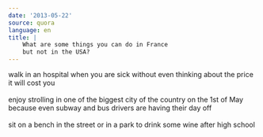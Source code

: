 ```yaml
---
date: '2013-05-22'
source: quora
language: en
title: |
    What are some things you can do in France
    but not in the USA?
---
```


walk in an hospital when you are sick without even thinking about the
price it will cost you\
\
enjoy strolling in one of the biggest city of the country on the 1st of
May because even subway and bus drivers are having their day off\
\
sit on a bench in the street or in a park to drink some wine after high
school
